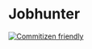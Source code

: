 # Jobhunter

[![Commitizen friendly](https://img.shields.io/badge/commitizen-friendly-brightgreen.svg)](http://commitizen.github.io/cz-cli/)
